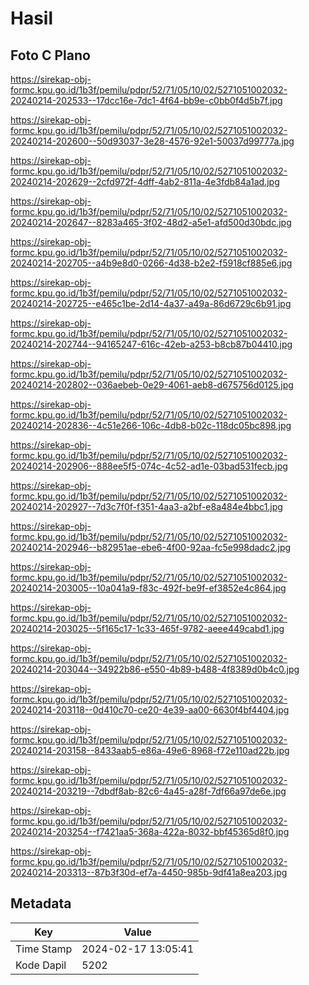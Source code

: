 # Hasil

## Foto C Plano

https://sirekap-obj-formc.kpu.go.id/1b3f/pemilu/pdpr/52/71/05/10/02/5271051002032-20240214-202533--17dcc16e-7dc1-4f64-bb9e-c0bb0f4d5b7f.jpg

https://sirekap-obj-formc.kpu.go.id/1b3f/pemilu/pdpr/52/71/05/10/02/5271051002032-20240214-202600--50d93037-3e28-4576-92e1-50037d99777a.jpg

https://sirekap-obj-formc.kpu.go.id/1b3f/pemilu/pdpr/52/71/05/10/02/5271051002032-20240214-202629--2cfd972f-4dff-4ab2-811a-4e3fdb84a1ad.jpg

https://sirekap-obj-formc.kpu.go.id/1b3f/pemilu/pdpr/52/71/05/10/02/5271051002032-20240214-202647--8283a465-3f02-48d2-a5e1-afd500d30bdc.jpg

https://sirekap-obj-formc.kpu.go.id/1b3f/pemilu/pdpr/52/71/05/10/02/5271051002032-20240214-202705--a4b9e8d0-0266-4d38-b2e2-f5918cf885e6.jpg

https://sirekap-obj-formc.kpu.go.id/1b3f/pemilu/pdpr/52/71/05/10/02/5271051002032-20240214-202725--e465c1be-2d14-4a37-a49a-86d6729c6b91.jpg

https://sirekap-obj-formc.kpu.go.id/1b3f/pemilu/pdpr/52/71/05/10/02/5271051002032-20240214-202744--94165247-616c-42eb-a253-b8cb87b04410.jpg

https://sirekap-obj-formc.kpu.go.id/1b3f/pemilu/pdpr/52/71/05/10/02/5271051002032-20240214-202802--036aebeb-0e29-4061-aeb8-d675756d0125.jpg

https://sirekap-obj-formc.kpu.go.id/1b3f/pemilu/pdpr/52/71/05/10/02/5271051002032-20240214-202836--4c51e266-106c-4db8-b02c-118dc05bc898.jpg

https://sirekap-obj-formc.kpu.go.id/1b3f/pemilu/pdpr/52/71/05/10/02/5271051002032-20240214-202906--888ee5f5-074c-4c52-ad1e-03bad531fecb.jpg

https://sirekap-obj-formc.kpu.go.id/1b3f/pemilu/pdpr/52/71/05/10/02/5271051002032-20240214-202927--7d3c7f0f-f351-4aa3-a2bf-e8a484e4bbc1.jpg

https://sirekap-obj-formc.kpu.go.id/1b3f/pemilu/pdpr/52/71/05/10/02/5271051002032-20240214-202946--b82951ae-ebe6-4f00-92aa-fc5e998dadc2.jpg

https://sirekap-obj-formc.kpu.go.id/1b3f/pemilu/pdpr/52/71/05/10/02/5271051002032-20240214-203005--10a041a9-f83c-492f-be9f-ef3852e4c864.jpg

https://sirekap-obj-formc.kpu.go.id/1b3f/pemilu/pdpr/52/71/05/10/02/5271051002032-20240214-203025--5f165c17-1c33-465f-9782-aeee449cabd1.jpg

https://sirekap-obj-formc.kpu.go.id/1b3f/pemilu/pdpr/52/71/05/10/02/5271051002032-20240214-203044--34922b86-e550-4b89-b488-4f8389d0b4c0.jpg

https://sirekap-obj-formc.kpu.go.id/1b3f/pemilu/pdpr/52/71/05/10/02/5271051002032-20240214-203118--0d410c70-ce20-4e39-aa00-6630f4bf4404.jpg

https://sirekap-obj-formc.kpu.go.id/1b3f/pemilu/pdpr/52/71/05/10/02/5271051002032-20240214-203158--8433aab5-e86a-49e6-8968-f72e110ad22b.jpg

https://sirekap-obj-formc.kpu.go.id/1b3f/pemilu/pdpr/52/71/05/10/02/5271051002032-20240214-203219--7dbdf8ab-82c6-4a45-a28f-7df66a97de6e.jpg

https://sirekap-obj-formc.kpu.go.id/1b3f/pemilu/pdpr/52/71/05/10/02/5271051002032-20240214-203254--f7421aa5-368a-422a-8032-bbf45365d8f0.jpg

https://sirekap-obj-formc.kpu.go.id/1b3f/pemilu/pdpr/52/71/05/10/02/5271051002032-20240214-203313--87b3f30d-ef7a-4450-985b-9df41a8ea203.jpg


## Metadata

| Key        | Value               |
| ---------- | ------------------- |
| Time Stamp | 2024-02-17 13:05:41 |
| Kode Dapil | 5202                |



